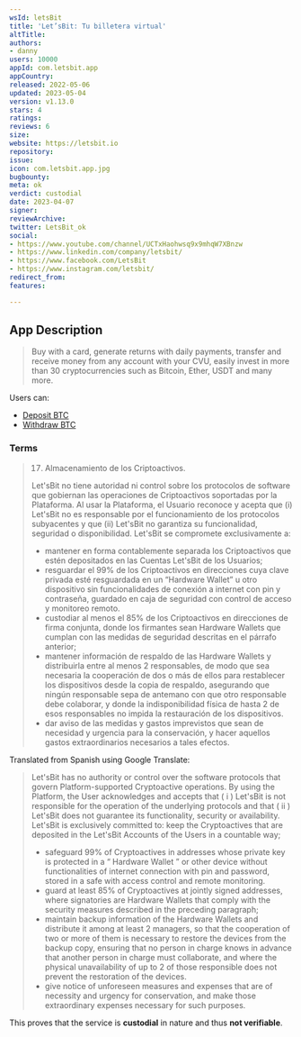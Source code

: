 ```yaml
---
wsId: letsBit
title: 'Let’sBit: Tu billetera virtual'
altTitle: 
authors:
- danny
users: 10000
appId: com.letsbit.app
appCountry: 
released: 2022-05-06
updated: 2023-05-04
version: v1.13.0
stars: 4
ratings: 
reviews: 6
size: 
website: https://letsbit.io
repository: 
issue: 
icon: com.letsbit.app.jpg
bugbounty: 
meta: ok
verdict: custodial
date: 2023-04-07
signer: 
reviewArchive: 
twitter: LetsBit_ok
social:
- https://www.youtube.com/channel/UCTxHaohwsq9x9mhqW7XBnzw
- https://www.linkedin.com/company/letsbit/
- https://www.facebook.com/LetsBit
- https://www.instagram.com/letsbit/
redirect_from: 
features: 

---
```


## App Description 

> Buy with a card, generate returns with daily payments, transfer and receive money from any account with your CVU, easily invest in more than 30 cryptocurrencies such as Bitcoin, Ether, USDT and many more.

Users can:

- [Deposit BTC](https://help.letsbit.io/es/articles/6283603-como-deposito-criptomonedas)
- [Withdraw BTC](https://help.letsbit.io/es/articles/6308097-como-retiro-criptomonedas)

### Terms 

> 17. Almacenamiento de los Criptoactivos. 
>
> Let'sBit no tiene autoridad ni control sobre los protocolos de software que gobiernan las operaciones de Criptoactivos soportadas por la Plataforma. Al usar la Plataforma, el Usuario reconoce y acepta que (i) Let'sBit no es responsable por el funcionamiento de los protocolos subyacentes y que (ii) Let'sBit no garantiza su funcionalidad, seguridad o disponibilidad. Let'sBit se compromete exclusivamente a:
> - mantener en forma contablemente separada los Criptoactivos que estén depositados en las Cuentas Let'sBit de los Usuarios;
> - resguardar el 99% de los Criptoactivos en direcciones cuya clave privada esté resguardada en un “Hardware Wallet” u otro dispositivo sin funcionalidades de conexión a internet con pin y contraseña, guardado en caja de seguridad con control de acceso y monitoreo remoto. 
> - custodiar al menos el 85% de los Criptoactivos en direcciones de firma conjunta, donde los firmantes sean Hardware Wallets que cumplan con las medidas de seguridad descritas en el párrafo anterior; 
> - mantener información de respaldo de las Hardware Wallets y distribuirla entre al menos 2 responsables, de modo que sea necesaria la cooperación de dos o más de ellos para restablecer los dispositivos desde la copia de respaldo, asegurando que ningún responsable sepa de antemano con que otro responsable debe colaborar, y donde la indisponibilidad física de hasta 2 de esos responsables no impida la restauración de los dispositivos. 
> - dar aviso de las medidas y gastos imprevistos que sean de necesidad y urgencia para la conservación, y hacer aquellos gastos extraordinarios necesarios a tales efectos. 

Translated from Spanish using Google Translate: 

> Let'sBit has no authority or control over the software protocols that govern Platform-supported Cryptoactive operations. By using the Platform, the User acknowledges and accepts that ( i ) Let'sBit is not responsible for the operation of the underlying protocols and that ( ii ) Let'sBit does not guarantee its functionality, security or availability. Let'sBit is exclusively committed to:
keep the Cryptoactives that are deposited in the Let'sBit Accounts of the Users in a countable way;
> - safeguard 99% of Cryptoactives in addresses whose private key is protected in a “ Hardware Wallet ” or other device without functionalities of internet connection with pin and password, stored in a safe with access control and remote monitoring. 
> - guard at least 85% of Cryptoactives at jointly signed addresses, where signatories are Hardware Wallets that comply with the security measures described in the preceding paragraph; 
> - maintain backup information of the Hardware Wallets and distribute it among at least 2 managers, so that the cooperation of two or more of them is necessary to restore the devices from the backup copy, ensuring that no person in charge knows in advance that another person in charge must collaborate, and where the physical unavailability of up to 2 of those responsible does not prevent the restoration of the devices. 
> - give notice of unforeseen measures and expenses that are of necessity and urgency for conservation, and make those extraordinary expenses necessary for such purposes. 

This proves that the service is **custodial** in nature and thus **not verifiable**.
